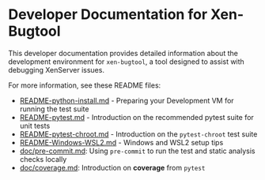 # Developer Documentation for Xen-Bugtool

This developer documentation provides detailed information about
the development environment for `xen-bugtool`,
a tool designed to assist with debugging XenServer issues.

For more information, see these README files:
- [README-python-install.md](README-python-install.md) - Preparing your
  Development VM for running the test suite
- [README-pytest.md](README-pytest.md) - Introduction on the recommended pytest suite for unit tests
- [README-pytest-chroot.md](README-pytest-chroot.md) - Introduction on the `pytest-chroot` test suite
- [README-Windows-WSL2.md](README-Windows-WSL2.md) - Windows and WSL2 setup tips
- [doc/pre-commit.md](doc/pre-commmit.md):
  Using `pre-commit` to run the test and static analysis checks locally
- [doc/coverage.md](doc/coverage.md): Introduction on **coverage** from `pytest`
